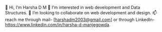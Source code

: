 👋 Hi, I’m Harsha D M
👀 I’m interested in web development and Data Structures.
💞️ I’m looking to collaborate on web development and design.
📫 reach me through mail- [harshadm2003@gmail.com] or through LinkedIn- https://www.linkedin.com/in/harsha-d-manjegowda.

<!--
**alphaharsha/alphaharsha** is a ✨ _special_ ✨ repository because its `README.md` (this file) appears on your GitHub profile.

Here are some ideas to get you started:

- 🔭 I’m currently working on ...
- 🌱 I’m currently learning ...
- 👯 I’m looking to collaborate on ...
- 🤔 I’m looking for help with ...
- 💬 Ask me about ...
- 📫 How to reach me: ...
- 😄 Pronouns: ...
- ⚡ Fun fact: ...
-->
